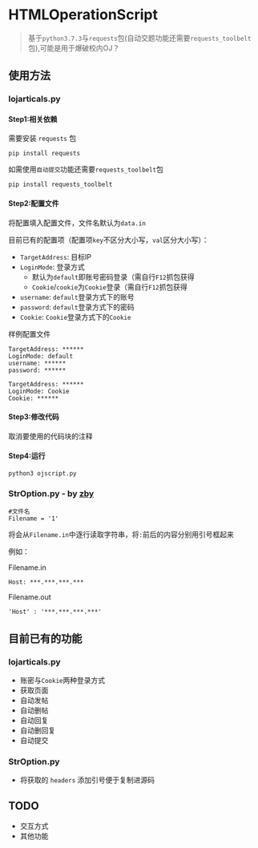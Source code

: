 # HTMLOperationScript

> 基于`python3.7.3`与`requests`包(自动交题功能还需要`requests_toolbelt`包),可能是用于爆破校内OJ？

## 使用方法

### lojarticals.py

#### Step1:相关依赖

需要安装 `requests` 包
```
pip install requests
```
如需使用`自动提交`功能还需要`requests_toolbelt`包
```
pip install requests_toolbelt
```

#### Step2:配置文件

将配置填入配置文件，文件名默认为`data.in`

目前已有的配置项（配置项`key`不区分大小写，`val`区分大小写）：

- `TargetAddress`: 目标IP
- `LoginMode`: 登录方式
    - 默认为`default`即账号密码登录（需自行`F12`抓包获得
    - `Cookie`/`cookie`为`Cookie`登录（需自行`F12`抓包获得
- `username`: `default`登录方式下的账号
- `password`: `default`登录方式下的密码
- `Cookie`: `Cookie`登录方式下的`Cookie`

样例配置文件
```
TargetAddress: ******
LoginMode: default
username: ******
password: ******
```

```
TargetAddress: ******
LoginMode: Cookie
Cookie: ******
```

#### Step3:修改代码
取消要使用的代码块的注释

#### Step4:运行
```
python3 ojscript.py
```

### StrOption.py - by [zby](https://github.com/hazby2002)
```
#文件名
Filename = '1'
```
将会从`Filename.in`中逐行读取字符串，将`:`前后的内容分别用引号框起来

例如：

Filename.in
```
Host: ***.***.***.***
```
Filename.out
```
'Host' : '***.***.***.***'
```

## 目前已有的功能

### lojarticals.py

- 账密与`Cookie`两种登录方式
- 获取页面
- 自动发帖
- 自动删帖
- 自动回复
- 自动删回复
- 自动提交

### StrOption.py

- 将获取的 `headers` 添加引号便于复制进源码

## TODO

- 交互方式
- 其他功能
